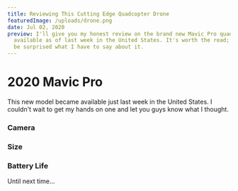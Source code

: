 ```yaml
---
title: Reviewing This Cutting Edge Quadcopter Drone
featuredImage: /uploads/drone.png
date: Jul 02, 2020
preview: I'll give you my honest review on the brand new Mavic Pro quadcopter
  available as of last week in the United States. It's worth the read; you might
  be surprised what I have to say about it.
---
```


# 2020 Mavic Pro

This new model became available just last week in the United States. I couldn't wait to get my hands on one and let you guys know what I thought.

### Camera

### Size

### Battery Life

Until next time...
